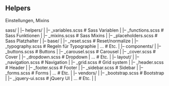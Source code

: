 


## Helpers
Einstellungen, Mixins





sass/
|
|– helpers/
|   |– _variables.scss    # Sass Variablen
|   |– _functions.scss    # Sass Funktionen
|   |– _mixins.scss       # Sass Mixins
|   |– _placeholders.scss # Sass Platzhalter
|
|– base/
|   |– _reset.scss        # Reset/normalize
|   |– _typography.scss   # Regeln für Typographie
|   …                     # Etc.
|
|– components/
|   |– _buttons.scss      # Buttons
|   |– _carousel.scss     # Carousel
|   |– _cover.scss        # Cover
|   |– _dropdown.scss     # Dropdown
|   …                     # Etc.
|
|– layout/
|   |– _navigation.scss   # Navigation
|   |– _grid.scss         # Grid system
|   |– _header.scss       # Header
|   |– _footer.scss       # Footer
|   |– _sidebar.scss      # Sidebar
|   |– _forms.scss        # Forms
|   …                     # Etc.
|
|– vendors/
|   |– _bootstrap.scss    # Bootstrap
|   |– _jquery-ui.scss    # jQuery UI
|   …                     # Etc.
|
|
